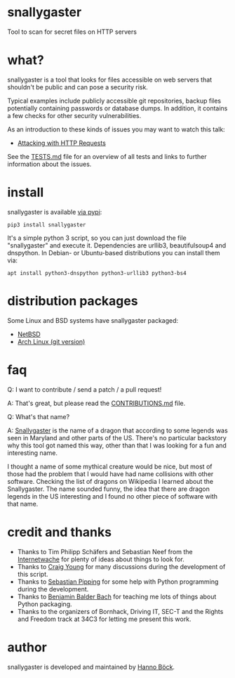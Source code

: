 # snallygaster
Tool to scan for secret files on HTTP servers

what?
=====

snallygaster is a tool that looks for files accessible on web servers that shouldn't be public
and can pose a security risk.

Typical examples include publicly accessible git repositories, backup files potentially containing
passwords or database dumps. In addition, it contains a few checks for other security vulnerabilities.

As an introduction to these kinds of issues you may want to watch this talk:
* [Attacking with HTTP Requests](https://www.youtube.com/watch?v=Bppr9rbmwz4)

See the [TESTS.md](TESTS.md) file for an overview of all tests and links to further information
about the issues.

install
=======

snallygaster is available [via pypi](https://pypi.python.org/pypi/snallygaster):

```
pip3 install snallygaster
```

It's a simple python 3 script, so you can just download the file "snallygaster"
and execute it. Dependencies are urllib3, beautifulsoup4 and dnspython. In
Debian- or Ubuntu-based distributions you can install them via:

```
apt install python3-dnspython python3-urllib3 python3-bs4
```

distribution packages
=====================

Some Linux and BSD systems have snallygaster packaged:

* [NetBSD](https://pkgsrc.se/security/snallygaster)
* [Arch Linux (git version)](https://aur.archlinux.org/packages/snallygaster-git/)

faq
===

Q: I want to contribute / send a patch / a pull request!

A: That's great, but please read the [CONTRIBUTIONS.md](CONTRIBUTIONS.md) file.

Q: What's that name?

A: [Snallygaster](https://en.wikipedia.org/wiki/Snallygaster) is the name of a dragon that
according to some legends was seen in Maryland and other parts of the US. There's no particular
backstory why this tool got named this way, other than that I was looking for a fun and
interesting name.

I thought a name of some mythical creature would be nice, but most of those had the problem
that I would have had name collisions with other software. Checking the list of dragons on
Wikipedia I learned about the Snallygaster. The name sounded funny, the idea that there are
dragon legends in the US interesting and I found no other piece of software with that name.

credit and thanks
=================

* Thanks to Tim Philipp Schäfers and Sebastian Neef from the
  [Internetwache](https://www.internetwache.org/) for plenty of ideas about things to look
  for.
* Thanks to [Craig Young](https://secur3.us/) for many discussions during the
  development of this script.
* Thanks to [Sebastian Pipping](https://blog.hartwork.org/) for some help with Python
  programming during the development.
* Thanks to [Benjamin Balder Bach](https://overtag.dk/) for teaching me lots of
  things about Python packaging.
* Thanks to the organizers of Bornhack, Driving IT, SEC-T and the Rights and Freedom track at
  34C3 for letting me present this work.

author
======

snallygaster is developed and maintained by [Hanno Böck](https://hboeck.de/).
